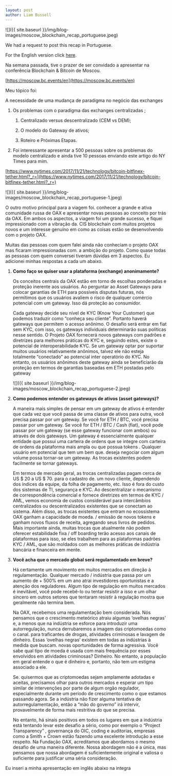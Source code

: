 ```yaml
---
layout: post
author: Liam Bussell
---
```


![]({{ site.baseurl }}/img/blog-images/moscow_blockchain_recap_portuguese.jpeg)

We had a request to post this recap in Portuguese.

For the English version click [here](https://medium.com/@OAX_Foundation/moscow-blockchain-recap-1f9b14a8becf?source=linkShare-5db17275eefd-1513137001).

Na semana passada, tive o prazer de ser convidado a apresentar na conferência Blockchain & Bitcoin de Moscou.

[https://moscow.bc.events/en](https://moscow.bc.events/en)

Meu tópico foi:

A necessidade de uma mudança de paradigma no negócio das exchanges

1. Os problemas com o paradigma das exchanges centralizadas ;

    1. Centralizado versus descentralizado (CEM vs DEM);

    2. O modelo do Gateway de ativos;

    3. Roteiro e Próximas Etapas.

2. Foi interessante apresentar a 500 pessoas sobre os problemas do modelo centralizado e ainda tive 10 pessoas enviando este artigo do NY Times para mim.

[https://www.nytimes.com/2017/11/21/technology/bitcoin-bitfinex-tether.html?_r=](https://www.nytimes.com/2017/11/21/technology/bitcoin-bitfinex-tether.html?_r=)

![]({{ site.baseurl }}/img/blog-images/moscow_blockchain_recap_portuguese-1.jpeg)

O outro motivo principal para a viagem foi. conhecer a grande e ativa comunidade russa de OAX e apresentar novas pessoas ao conceito por trás da OAX. Em ambos os aspectos, a viagem foi um grande sucesso, e fiquei impressionado com a vibração da. CIS blockchain com muitos projetos novos e um interesse genuíno em como as coisas estão se desenvolvendo com o projeto OAX.

Muitas das pessoas com quem falei ainda não conheciam o projeto OAX mas ficaram impressionadas com. a ambição do projeto. Como quase todas as pessoas com quem conversei tiveram dúvidas em 3 aspectos. Eu adicionei minhas respostas a cada um abaixo.

1. **Como faço se quiser usar a plataforma (exchange) anonimamente?**

    Os conceitos centrais da OAX estão em torno de escolhas ponderadas e proteção inerente aos usuários. Ao perguntar ao Asset Gateways para colocar garantias de ETH para possíveis disputas futuras, nós permitimos que os usuários avaliem o risco de qualquer comércio potencial com um gateway. Isso dá proteção ao consumidor.

    Cada gateway decide seu nível de KYC (Know Your Customer) que podemos traduzir como “conheça seu cliente”. Portanto haverá gateways que permitem o acesso anônimo. O desafio será entrar em fiat sem KYC, com isso, os gateways individuais determinarão suas políticas nesse sentido. O Projeto OAX fornecerá novos gateways com padrões e diretrizes para melhores práticas do KYC e, seguindo estes, existe o potencial de interoperabilidade KYC. Se um gateway optar por suportar muitos usuários relativamente anônimos, talvez ele não esteja totalmente “conectado” ao potencial inter operatório do KYC. No entanto, os usuários anônimos deste gateway ainda se beneficiarão da proteção em termos de garantias baseadas em ETH postadas pelo gateway

    ![]({{ site.baseurl }}/img/blog-images/moscow_blockchain_recap_portuguese-2.jpeg)

2. **Como podemos entender os gateways de ativos (asset gateways)?**

    A maneira mais simples de pensar em um gateway de ativos é entender que cada vez que você passa de uma classe de ativos para outra, você precisa passar por um gateway. Se você for ETH / BTC, você precisa passar por um gateway. Se você for ETH / BTC / Cash (fiat), você pode passar por um gateway (se esse gateway funcionar com ambos) ou através de dois gateways. Um gateway é essencialmente qualquer entidade que possui uma carteira de ordens que se integre com carteira de ordens da plataforma mais ampla ou que possua tokens . Qualquer usuário em potencial que tem um bem que. deseja negociar com algum volume possa tornar-se um gateway. As trocas existentes podem facilmente se tornar gateways.

    Em termos de mercado geral, as trocas centralizadas pagam cerca de US $ 20 a US $ 70. para o cadastro de. um novo cliente, dependendo dos índices da equipe, da folha de pagamento, etc. Isso é fora do custo dos sistemas de TI, segurança e KYC. Ao descentralizar o mecanismo de correspondência comercial e fornece diretrizes em termos de KYC / AML, vemos economia de custos considerável para intercâmbios centralizados ou descentralizados existentes que se conectam ao sistema. Além disso, as trocas existentes que entram no ecossistema OAX ganham a capacidade de moeda. / emissão de novos tokens e ganham novos fluxos de receita, agregando seus livros de pedidos. Mais importante ainda, muitas trocas que atualmente não podem oferecer estabilidade fixa / off boarding terão acesso aos canais de plataformas para isso, se eles trabalhem para as plataformas padrões KYC / AML, que são moldados com as melhores práticas de indústria bancária e financeira em mente.

3. **Você acha que o mercado global será regulamentado em breve?**

    Há certamente um movimento em muitos mercados em direção à regulamentação. Qualquer mercado / indústria que passa por um aumento de + 500% em um ano atrai investidores oportunistas e a atenção dos reguladores. Algum tipo de regulação em muitos mercados é inevitável, você pode recebê-lo ou tentar resistir a isso e um olhar sincero em outros setores que tentaram resistir à regulação mostra que geralmente não termina bem.

    Na OAX, recebemos uma regulamentação bem considerada. Nós pensamos que o crescimento meteórico atraiu algumas ‘ovelhas negras’ e, a menos que na indústria se esforce para introduzir uma autorregulação, nunca derrubaremos a imagem das criptomoedas como o canal. para traficantes de drogas, atividades criminosas e lavagem de dinheiro. Essas ‘ovelhas negras’ existem em todas as indústrias à medida que buscam. novas oportunidades de forma agressiva. Você sabe qual tipo de moeda é usada com mais frequência por esses envolvidos em atividades criminosas? Dinheiro. No entanto, a população em geral entende o que é dinheiro e, portanto, não tem um estigma associado a ele.

    Se. quisermos que as criptomoedas sejam amplamente adotadas e aceitas, precisamos olhar para outros mercados e esperar um tipo similar de intervenções por parte de algum orgão regulador, especialmente durante um período de crescimento como o que estamos passando agora. Se a indústria não fizer alguma tentativa de autorregulamentação, então a “mão do governo” irá intervir, provavelmente de forma mais restritiva do que se precisa.

    No entanto, há sinais positivos em todos os lugares em que a indústria está tentando levar este desafio a sério, como por exemplo o “Project Transparency” , governança do OIC, coding e auditorias, empresas como a Smith + Crown estão fazendo uma excelente introdução a esse respeito. Na Fundação OAX, acreditamos que abordamos o mesmo desafio de uma maneira diferente. Nossa abordagem não é a única, mas pensamos que nossa abordagem é suficientemente original e valiosa o suficiente para justificar uma séria consideração.

Eu inseri a minha apresentação em inglês abaixo na integra

